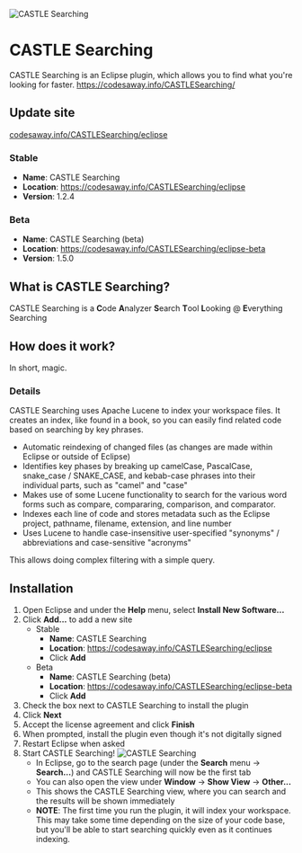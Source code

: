 ![CASTLE Searching](https://codesaway.info/images/CASTLESearching.png)

# CASTLE Searching
CASTLE Searching is an Eclipse plugin, which allows you to find what you're looking for faster.
https://codesaway.info/CASTLESearching/

## Update site
[codesaway.info/CASTLESearching/eclipse](https://codesaway.info/CASTLESearching/eclipse)

### Stable
* **Name**: CASTLE Searching
* **Location**: https://codesaway.info/CASTLESearching/eclipse
* **Version**: 1.2.4

### Beta
* **Name**: CASTLE Searching (beta)
* **Location**: https://codesaway.info/CASTLESearching/eclipse-beta
* **Version**: 1.5.0

## What is CASTLE Searching?
CASTLE Searching is a **C**ode **A**nalyzer **S**earch **T**ool **L**ooking @ **E**verything Searching

## How does it work?

In short, magic.

### Details
CASTLE Searching uses Apache Lucene to index your workspace files. It creates an index, like found in a book, so you can easily find related code based on searching by key phrases.

* Automatic reindexing of changed files (as changes are made within Eclipse or outside of Eclipse)
* Identifies key phases by breaking up camelCase, PascalCase, snake_case / SNAKE_CASE, and kebab-case phrases into their individual parts, such as "camel" and "case"
* Makes use of some Lucene functionality to search for the various word forms such as compare, compararing, comparison, and comparator.
* Indexes each line of code and stores metadata such as the Eclipse project, pathname, filename, extension, and line number
* Uses Lucene to handle case-insensitive user-specified "synonyms" / abbreviations and case-sensitive "acronyms"

This allows doing complex filtering with a simple query.

## Installation
1. Open Eclipse and under the **Help** menu, select **Install New Software...**
2. Click **Add...** to add a new site
   * Stable
      * **Name**: CASTLE Searching
      * **Location**: https://codesaway.info/CASTLESearching/eclipse
      * Click **Add**
   * Beta
      * **Name**: CASTLE Searching (beta)
      * **Location**: https://codesaway.info/CASTLESearching/eclipse-beta
      * Click **Add**
3. Check the box next to CASTLE Searching to install the plugin
4. Click **Next**
5. Accept the license agreement and click **Finish**
6. When prompted, install the plugin even though it's not digitally signed
7. Restart Eclipse when asked
8. Start CASTLE Searching! ![CASTLE Searching](https://codesaway.info/images/CASTLE.png)
   * In Eclipse, go to the search page (under the **Search** menu -> **Search...**) and CASTLE Searching will now be the first tab
   * You can also open the view under **Window** -> **Show View** -> **Other...**
   * This shows the CASTLE Searching view, where you can search and the results will be shown immediately
   * **NOTE**: The first time you run the plugin, it will index your workspace. This may take some time depending on the size of your code base, but you'll be able to start searching quickly even as it continues indexing.
